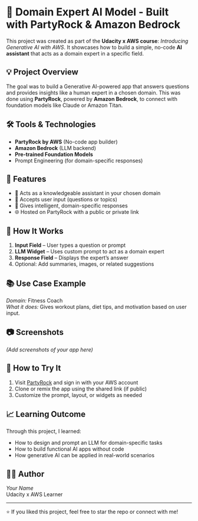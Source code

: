 # 🧠 Domain Expert AI Model - Built with PartyRock & Amazon Bedrock

This project was created as part of the **Udacity x AWS course**: *Introducing Generative AI with AWS*. It showcases how to build a simple, no-code **AI assistant** that acts as a domain expert in a specific field.

## 💡 Project Overview

The goal was to build a Generative AI-powered app that answers questions and provides insights like a human expert in a chosen domain. This was done using **PartyRock**, powered by **Amazon Bedrock**, to connect with foundation models like Claude or Amazon Titan.

## 🛠️ Tools & Technologies

- **PartyRock by AWS** (No-code app builder)
- **Amazon Bedrock** (LLM backend)
- **Pre-trained Foundation Models**
- Prompt Engineering (for domain-specific responses)

## 🚀 Features

- 🧠 Acts as a knowledgeable assistant in your chosen domain
- 💬 Accepts user input (questions or topics)
- 📝 Gives intelligent, domain-specific responses
- 🌐 Hosted on PartyRock with a public or private link

## 🧪 How It Works

1. **Input Field** – User types a question or prompt
2. **LLM Widget** – Uses custom prompt to act as a domain expert
3. **Response Field** – Displays the expert’s answer
4. Optional: Add summaries, images, or related suggestions

## 📚 Use Case Example

*Domain:* Fitness Coach  
*What it does:* Gives workout plans, diet tips, and motivation based on user input.

## 📷 Screenshots

*(Add screenshots of your app here)*

## 📝 How to Try It

1. Visit [PartyRock](https://partyrock.aws) and sign in with your AWS account
2. Clone or remix the app using the shared link (if public)
3. Customize the prompt, layout, or widgets as needed

## 📈 Learning Outcome

Through this project, I learned:
- How to design and prompt an LLM for domain-specific tasks
- How to build functional AI apps without code
- How generative AI can be applied in real-world scenarios

## 👨‍💻 Author

*Your Name*  
Udacity x AWS Learner

---

⭐ If you liked this project, feel free to star the repo or connect with me!

